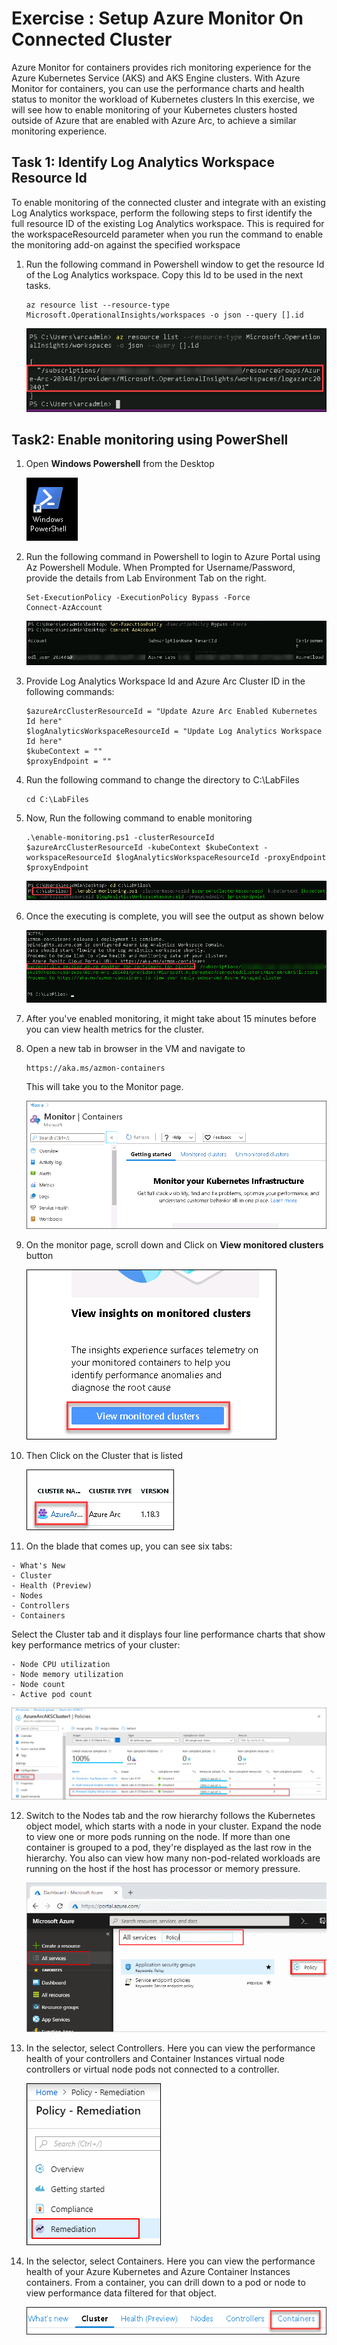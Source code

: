 # Exercise : Setup Azure Monitor On Connected Cluster

Azure Monitor for containers provides rich monitoring experience for the Azure Kubernetes Service (AKS) and AKS Engine clusters. With Azure Monitor for containers, you can use the performance charts and health status to monitor the workload of Kubernetes clusters
In this exercise, we will see how to enable monitoring of your Kubernetes clusters hosted outside of Azure that are enabled with Azure Arc, to achieve a similar monitoring experience.

## Task 1: Identify Log Analytics Workspace Resource Id

To enable monitoring of the connected cluster and integrate with an existing Log Analytics workspace, perform the following steps to first identify the full resource ID of the existing Log Analytics workspace. 
This is required for the workspaceResourceId parameter when you run the command to enable the monitoring add-on against the specified workspace

1.  Run the following command in Powershell window to get the resource Id of the Log Analytics workspace. Copy this Id to be used in the next tasks.

    ```
    az resource list --resource-type Microsoft.OperationalInsights/workspaces -o json --query [].id
    ```
    ![](./images/arc-0041.png)   


## Task2: Enable monitoring using PowerShell

1.  Open **Windows Powershell** from the Desktop 

    ![](./images/arc-0042.png) 

2.  Run the following command in Powershell to login to Azure Portal using Az Powershell Module. When Prompted for Username/Password, provide the details from Lab Environment Tab on the right.
 
    ```
    Set-ExecutionPolicy -ExecutionPolicy Bypass -Force
    Connect-AzAccount
    ```
    ![](./images/arc-0043.png)   
    
3.  Provide Log Analytics Workspace Id and Azure Arc Cluster ID in the following commands:
 
    ```
    $azureArcClusterResourceId = "Update Azure Arc Enabled Kubernetes Id here"
    $logAnalyticsWorkspaceResourceId = "Update Log Analytics Workspace Id here"
    $kubeContext = ""
    $proxyEndpoint = ""
    ```
    
4.  Run the following command to change the directory to C:\LabFiles
 
    ```
    cd C:\LabFiles
    ```
    
5.  Now, Run the following command to enable monitoring
 
    ```
    .\enable-monitoring.ps1 -clusterResourceId $azureArcClusterResourceId -kubeContext $kubeContext -workspaceResourceId $logAnalyticsWorkspaceResourceId -proxyEndpoint $proxyEndpoint
    ```
    ![](./images/arc-0044.png)  
    
6.  Once the executing is complete, you will see the output as shown below
 
    ![](./images/arc-0045.png)  
    
7.  After you've enabled monitoring, it might take about 15 minutes before you can view health metrics for the cluster.
 
8.  Open a new tab in browser in the VM and navigate to 
 
    ```
    https://aka.ms/azmon-containers
    ```
    
    This will take you to the Monitor page.
    
    ![](./images/arc-0046.png)     
    
9.  On the monitor page, scroll down and Click on **View monitored clusters** button 
 
    ![](./images/arc-0047.png)  
    
10.  Then Click on the Cluster that is listed 

     ![](./images/arc-0048.png) 

11.  On the blade that comes up, you can see six tabs:

    - What's New 
    - Cluster
    - Health (Preview)
    - Nodes
    - Controllers
    - Containers

   Select the Cluster tab and it displays four line performance charts that show key performance metrics of your cluster:
    
    - Node CPU utilization
    - Node memory utilization
    - Node count
    - Active pod count
    
    
   ![](./images/arc-0049.png) 
    
12. Switch to the Nodes tab and the row hierarchy follows the Kubernetes object model, which starts with a node in your cluster. Expand the node to view one or more pods running on the node. If more than one container is grouped to a pod, they're displayed as the last row in the hierarchy. You also can view how many non-pod-related workloads are running on the host if the host has processor or memory pressure.
 
    ![](./images/arc-0050.png) 
    
13.  In the selector, select Controllers. Here you can view the performance health of your controllers and Container Instances virtual node controllers or virtual node pods not connected to a controller.
 
     ![](./images/arc-0051.png) 

14.  In the selector, select Containers. Here you can view the performance health of your Azure Kubernetes and Azure Container Instances containers. From a container, you can drill down to a pod or node to view performance data filtered for that object.
 
     ![](./images/arc-0052.png) 
    
